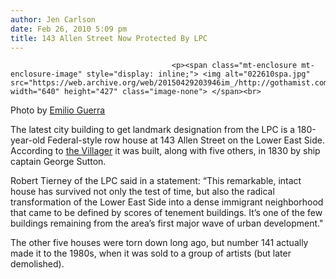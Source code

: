 ```yaml
---
author: Jen Carlson
date: Feb 26, 2010 5:09 pm
title: 143 Allen Street Now Protected By LPC
---
```


	
										<p><span class="mt-enclosure mt-enclosure-image" style="display: inline;"> <img alt="022610spa.jpg" src="https://web.archive.org/web/20150429203946im_/http://gothamist.com/attachments/arts_jen/022610spa.jpg" width="640" height="427" class="image-none"> </span><br>
<span class="photo_caption">Photo by <a href="https://web.archive.org/web/20150429203946/http://www.flickr.com/photos/emilio_guerra/4288026266/">Emilio Guerra</a></span></p>

<p>The latest city building to get landmark designation from the LPC is a 180-year-old Federal-style row house at 143 Allen Street on the Lower East Side. According to <a href="https://web.archive.org/web/20150429203946/http://thevillager.com/villager_356/landmarking.html">the Villager</a> it was built, along with five others, in 1830 by ship captain George Sutton.</p>

<p>Robert Tierney of the LPC said in a statement: &#x201C;This remarkable, intact house has survived not only the test of time, but also the radical transformation of the Lower East Side into a dense immigrant neighborhood that came to be defined by scores of tenement buildings. It&#x2019;s one of the few buildings remaining from the area&#x2019;s first major wave of urban development.&quot; </p>

<p>The other five houses were torn down long ago, but number 141 actually made it to the 1980s, when it was sold to a group of artists (but later demolished).</p>					
										
									
				